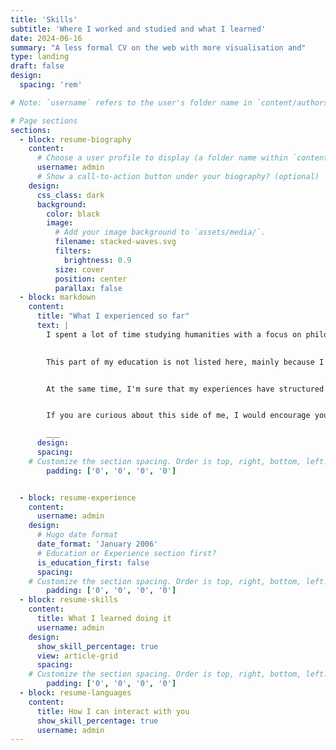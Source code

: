 ```yaml
---
title: 'Skills'
subtitle: 'Where I worked and studied and what I learned'
date: 2024-06-16
summary: "A less formal CV on the web with more visualisation and"
type: landing
draft: false
design:
  spacing: 'rem'

# Note: `username` refers to the user's folder name in `content/authors/`

# Page sections
sections:
  - block: resume-biography
    content:
      # Choose a user profile to display (a folder name within `content/authors/`)
      username: admin
      # Show a call-to-action button under your biography? (optional)
    design:
      css_class: dark
      background:
        color: black
        image:
          # Add your image background to `assets/media/`.
          filename: stacked-waves.svg
          filters:
            brightness: 0.9
          size: cover
          position: center
          parallax: false
  - block: markdown
    content:
      title: "What I experienced so far"
      text: |
        I spent a lot of time studying humanities with a focus on philosophy, only to change course and start my B.S. to learn how to build complex things with a clear purpose using software.
        

        This part of my education is not listed here, mainly because I find it difficult to explain what concrete practical skills I have acquired during my time there. 


        At the same time, I'm sure that my experiences have structured many of my cognitive processes and views in a fundamental way, and have made me a much better software engineer, developer, modeller, team member and human being.    


        If you are curious about this side of me, I would encourage you to visit the  <a href="https://infornomics.substack.com/p/about-me" target="_blank">About this place</a>-Section of my substack. How I think about things I find interesting can be seen in the posts themselves. I hope you like it.

        ___    
      design:
      spacing:
    # Customize the section spacing. Order is top, right, bottom, left.
        padding: ['0', '0', '0', '0']


  - block: resume-experience
    content:
      username: admin
    design:
      # Hugo date format
      date_format: 'January 2006'
      # Education or Experience section first?
      is_education_first: false      
      spacing:
    # Customize the section spacing. Order is top, right, bottom, left.
        padding: ['0', '0', '0', '0']
  - block: resume-skills
    content:
      title: What I learned doing it
      username: admin
    design:
      show_skill_percentage: true
      view: article-grid
      spacing:
    # Customize the section spacing. Order is top, right, bottom, left.
        padding: ['0', '0', '0', '0']
  - block: resume-languages
    content:
      title: How I can interact with you 
      show_skill_percentage: true
      username: admin
---
```

